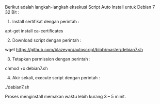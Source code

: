 Berikut adalah langkah-langkah eksekusi Script Auto Install untuk Debian 7 32 Bit :

1. Install sertifikat dengan perintah :

apt-get install ca-certificates

2. Download script dengan perintah :

wget https://github.com/blazevpn/autoscript/blob/master/debian7.sh

3. Tetapkan permission dengan perintah :

chmod +x debian7.sh

4. Akir sekali, execute script dengan perintah :

./debian7.sh

Proses menginstall memakan waktu lebih kurang 3 – 5 minit.
